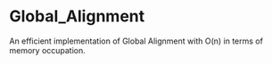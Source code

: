 # Global_Alignment
An efficient implementation of Global Alignment with O(n) in terms of memory occupation.
